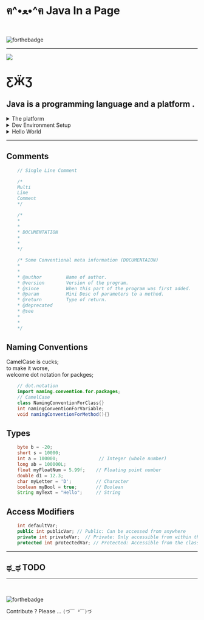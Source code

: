 # ฅ^•ﻌ•^ฅ Java In a Page


<br>

![forthebadge](https://forthebadge.com/images/badges/built-with-swag.svg)   

---

![](https://img.shields.io/badge/Use-Ctrl%20%2B%20F-blue?style=for-the-badge)

# ƸӜƷ

Java is a **programming language** and a **platform** .
---

<details>
<summary>The platform</summary>

## Java, the platform

To get started you need JDK (Java Dev Kit).  
Namely OpenJDK. There are other forks too, maybe.  
**But you'll end up using OpenJDK, trust me on this.**  

JDK is consists of JRE (Java Runtime Environment);  
JRE contains JVM (Java Virtual Machine);  
java "runs" on JVM.    

For beginning, you need two cli tools bundles with jdk;  
`$ javac` : compiles source code ".java" files to ".class" files  
`$ java` : executes the program on JVM  

</details>

<details>
<summary>Dev Environment Setup</summary>
### Setup

    #Where should I download Java?

    With the introduction of the new release "cadence",
    many have asked where they should download Java, 
    and if it is still free. 
    To be clear, YES — Java is still free.

    If you would like to download Java for free, 
    you can get OpenJDK builds from the following vendors, 
    among others:

<ul>
<li><a href="http://jdk.java.net">Oracle</a></li>
<li><a href="https://developers.redhat.com/products/openjdk/download/">RedHat</a></li>
<li><a href="https://www.azul.com/downloads/zulu/">Azul</a></li>
<li><a href="https://adoptopenjdk.net">AdoptOpenJDK</a></li>
<li><a href="https://aws.amazon.com/corretto/">Amazon</a></li>
<li><a href="https://sap.github.io/SapMachine/">SAP</a><br></li>
<li><a href="https://bell-sw.com/">Liberica JDK</a><br></li>
</ul>

> source : reddit (r/learnjava)

**But you'll end up using Oracle, trust me on this.**   

    Download OpenJDK;    
    Setup env vars;  
    Make a folder locally, namely "jiap";  
    keep a terminal open and `cd` into that folder;  

</details>
<details>

<summary>Hello World</summary>

### Hello World!

    /path/to/jiap/hello.java

```java
class HelloWorld{
    public static void main(String[] args) {
        System.out.println("Hello World!");
    }
}
```

Open terminal in the same folder.  
Run.  

```bash
javac hello # compiles java
ls # a new hello.class file is created
java hello #run the class file
```

OUTPUT :

    Hello World!

</details>

---

## Comments

```java
    // Single Line Comment

    /*
    Multi
    Line
    Comment
    */

    /*
    *
    *
    * DOCUMENTATION
    *
    *
    */

    /* Some Conventional meta information (DOCUMENTAION)
    *
    *
    * @author         Name of author.
    * @version        Version of the program.
    * @since          When this part of the program was first added.
    * @param          Mini Desc of parameters to a method.
    * @return         Type of return.
    * @deprecated  
    * @see         
    *
    *
    */
```

## Naming Conventions

CamelCase is cucks;  
to make it worse,  
welcome dot notation for packges;  

```java
    // dot.notation
    import naming.convention.for.packages;
    // CamelCase
    class NamingConventionForClass{}
    int namingConventionForVariable;
    void namingConventionForMethod(){}  
```



## Types

```java
    byte b = -20;
    short s = 10000;
    int a = 100000;               // Integer (whole number)
    long ab = 100000L;
    float myFloatNum = 5.99f;    // Floating point number
    double d1 = 12.3;
    char myLetter = 'D';         // Character
    boolean myBool = true;       // Boolean
    String myText = "Hello";     // String
```

## Access Modifiers

```java
    int defaultVar;
    public int publicVar; // Public: Can be accessed from anywhere
    private int privateVar;  // Private: Only accessible from within the class
    protected int protectedVar; // Protected: Accessible from the class and subclasses
```

---

## ಥ_ಥ TODO

---

<br>

![forthebadge](https://forthebadge.com/images/badges/cc-0.svg)  

Contribute ? Please ... `(づ￣ ³￣)づ`
